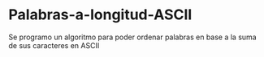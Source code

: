 # Palabras-a-longitud-ASCII
Se programo un algoritmo para poder ordenar palabras en base a  la suma de sus caracteres en ASCII 
